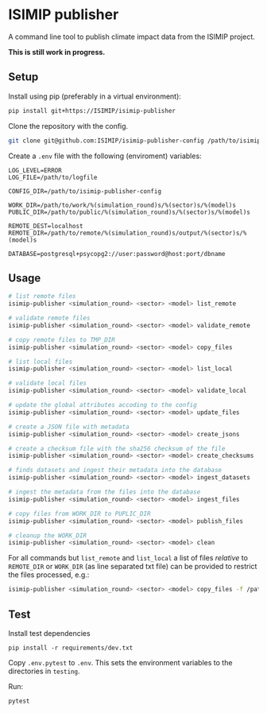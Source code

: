 ISIMIP publisher
================

A command line tool to publish climate impact data from the ISIMIP project.

**This is still work in progress.**

Setup
-----

Install using pip (preferably in a virtual environment):

```bash
pip install git+https://ISIMIP/isimip-publisher
```

Clone the repository with the config.

```bash
git clone git@github.com:ISIMIP/isimip-publisher-config /path/to/isimip-publisher-config
```

Create a `.env` file with the following (enviroment) variables:

```
LOG_LEVEL=ERROR
LOG_FILE=/path/to/logfile

CONFIG_DIR=/path/to/isimip-publisher-config

WORK_DIR=/path/to/work/%(simulation_round)s/%(sector)s/%(model)s
PUBLIC_DIR=/path/to/public/%(simulation_round)s/%(sector)s/%(model)s

REMOTE_DEST=localhost
REMOTE_DIR=/path/to/remote/%(simulation_round)s/output/%(sector)s/%(model)s

DATABASE=postgresql+psycopg2://user:password@host:port/dbname
```


Usage
-----

```bash
# list remote files
isimip-publisher <simulation_round> <sector> <model> list_remote

# validate remote files
isimip-publisher <simulation_round> <sector> <model> validate_remote

# copy remote files to TMP_DIR
isimip-publisher <simulation_round> <sector> <model> copy_files

# list local files
isimip-publisher <simulation_round> <sector> <model> list_local

# validate local files
isimip-publisher <simulation_round> <sector> <model> validate_local

# update the global attributes accoding to the config
isimip-publisher <simulation_round> <sector> <model> update_files

# create a JSON file with metadata
isimip-publisher <simulation_round> <sector> <model> create_jsons

# create a checksum file with the sha256 checksum of the file
isimip-publisher <simulation_round> <sector> <model> create_checksums

# finds datasets and ingest their metadata into the database
isimip-publisher <simulation_round> <sector> <model> ingest_datasets

# ingest the metadata from the files into the database
isimip-publisher <simulation_round> <sector> <model> ingest_files

# copy files from WORK_DIR to PUPLIC_DIR
isimip-publisher <simulation_round> <sector> <model> publish_files

# cleanup the WORK_DIR
isimip-publisher <simulation_round> <sector> <model> clean
```

For all commands but `list_remote` and `list_local` a list of files *relative* to `REMOTE_DIR` or `WORK_DIR` (as line separated txt file) can be provided to restrict the files processed, e.g.:

```bash
isimip-publisher <simulation_round> <sector> <model> copy_files -f /path/to/files.txt
```

Test
----

Install test dependencies

```
pip install -r requirements/dev.txt
```

Copy `.env.pytest` to `.env`. This sets the environment variables to the directories in `testing`.

Run:

```
pytest
```
